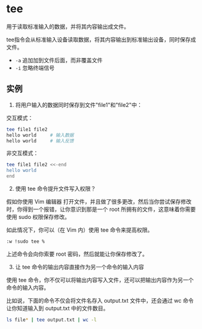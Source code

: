 # tee

用于读取标准输入的数据，并将其内容输出成文件。

tee指令会从标准输入设备读取数据，将其内容输出到标准输出设备，同时保存成文件。

- `-a` 追加加到文件后面，而非覆盖文件
- `-i` 忽略终端信号

## 实例

1. 将用户输入的数据同时保存到文件"file1"和"file2"中：

交互模式：

```bash
tee file1 file2
hello world 	# 输入数据
hello world 	# 输入反馈
```

非交互模式：

```bash
tee file1 file2 <<-end
hello world
end
```

2. 使用 tee 命令提升文件写入权限？

假如你使用 Vim 编辑器 打开文件，并且做了很多更改，然后当你尝试保存修改时，你得到一个报错，让你意识到那是一个 root 所拥有的文件，这意味着你需要使用 sudo 权限保存修改。

如此情况下，你可以（在 Vim 内）使用 tee 命令来提高权限。

```bash
:w !sudo tee %
```

上述命令会向你索要 root 密码，然后就能让你保存修改了。

3. 让 tee 命令的输出内容直接作为另一个命令的输入内容

使用 tee 命令，你不仅可以将输出内容写入文件，还可以把输出内容作为另一个命令的输入内容。

比如说，下面的命令不仅会将文件名存入 output.txt 文件中，还会通过 wc 命令让你知道输入到 output.txt 中的文件数目。

```bash
ls file* | tee output.txt | wc -l
```
